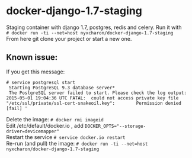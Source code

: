 # docker-django-1.7-staging
Staging container with django 1.7, postgres, redis and celery.
Run it with  
```# docker run -ti --net=host nyxcharon/docker-django-1.7-staging```   
From here git clone your project or start a new one.  

Known issue:
--------------------------------------
If you get this message:  
  ```  
  # service postgresql start  
   Starting PostgreSQL 9.3 database server*   
   The PostgreSQL server failed to start. Please check the log output:  
  2015-05-01 19:04:36 UTC FATAL:  could not access private key file "/etc/ssl/private/ssl-cert-snakeoil.key":        Permission denied   [fail] '  
  ```

Delete the image: ```# docker rmi imageid```  
Edit /etc/default/docker.io , add  ```DOCKER_OPTS="--storage-driver=devicemapper"  ```  
Restart the service  ```# service docker.io restart  ```  
Re-run (and pull) the image:  ```# docker run -ti --net=host nyxcharon/docker-django-1.7-staging  ```  



